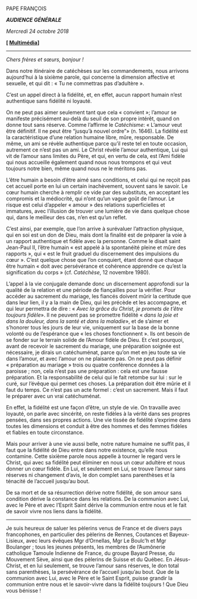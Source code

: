 PAPE FRANÇOIS

***AUDIENCE GÉNÉRALE***

*Mercredi 24 octobre 2018*

**[ [Multimédia](http://w2.vatican.va/content/francesco/fr/events/event.dir.html/content/vaticanevents/fr/2018/10/24/udienzagenerale.html)]**

* * *

*Chers frères et sœurs, bonjour !*

Dans notre itinéraire de catéchèses sur les commandements, nous arrivons aujourd’hui à la sixième parole, qui concerne la dimension affective et sexuelle, et qui dit : « Tu ne commettras pas d’adultère ».

C’est un appel direct à la fidélité, et, en effet, aucun rapport humain n’est authentique sans fidélité ni loyauté.

On ne peut pas aimer seulement tant que cela « convient »; l’amour se manifeste précisément au-delà du seuil de son propre intérêt, quand on donne tout sans réserve. Comme l’affirme le *Catéchisme*: « L’amour veut être définitif. Il ne peut être “jusqu’à nouvel ordre”» (n. 1646). La fidélité est la caractéristique d’une relation humaine libre, mûre, responsable. De même, un ami se révèle authentique parce qu’il reste tel en toute occasion, autrement ce n’est pas un ami. Le Christ révèle l’amour authentique, Lui qui vit de l’amour sans limites du Père, et qui, en vertu de cela, est l’Ami fidèle qui nous accueille également quand nous nous trompons et qui veut toujours notre bien, même quand nous ne le méritons pas.

L’être humain a besoin d’être aimé sans conditions, et celui qui ne reçoit pas cet accueil porte en lui un certain inachèvement, souvent sans le savoir. Le cœur humain cherche à remplir ce vide par des substituts, en acceptant les compromis et la médiocrité, qui n’ont qu’un vague goût de l’amour. Le risque est celui d’appeler « amour » des relations superficielles et immatures, avec l’illusion de trouver une lumière de vie dans quelque chose qui, dans le meilleur des cas, n’en est qu’un reflet.

C’est ainsi, par exemple, que l’on arrive à surévaluer l’attraction physique, qui en soi est un don de Dieu, mais dont la finalité est de préparer la voie à un rapport authentique et fidèle avec la personne. Comme le disait saint Jean-Paul II, l’être humain « est appelé à la spontanéité pleine et mûre des rapports », qui « est le fruit graduel du discernement des impulsions du cœur ». C’est quelque chose que l’on conquiert, étant donné que chaque être humain « doit avec persévérance et cohérence apprendre ce qu’est la signification du corps » (cf. *Catéchèse*, 12 novembre 1980).

L’appel à la vie conjugale demande donc un discernement approfondi sur la qualité de la relation et une période de fiançailles pour la vérifier. Pour accéder au sacrement du mariage, les fiancés doivent mûrir la certitude que dans leur lien, il y a la main de Dieu, qui les précède et les accompagne, et qui leur permettra de dire : « *Avec la grâce du Christ, je promets de t’être toujours fidèle*». Il ne peuvent pas se promettre fidélité « *dans la joie et dans la douleur, dans la santé et dans la maladie*», et de s’aimer et s’honorer tous les jours de leur vie, uniquement sur la base de la bonne volonté ou de l’espérance que « les choses fonctionnent ». Ils ont besoin de se fonder sur le terrain solide de l’Amour fidèle de Dieu. Et c’est pourquoi, avant de recevoir le sacrement du mariage, une préparation soignée est nécessaire, je dirais un catéchuménat, parce qu’on met en jeu toute sa vie dans l’amour, et avec l’amour on ne plaisante pas. On ne peut pas définir « préparation au mariage » trois ou quatre conférence données à la paroisse ; non, cela n’est pas une préparation : cela est une fausse préparation. Et la responsabilité de celui qui le fait retombe sur lui : sur le curé, sur l’évêque qui permet ces choses. La préparation doit être mûrie et il faut du temps. Ce n’est pas un acte formel : c’est un sacrement. Mais il faut le préparer avec un vrai catéchuménat.

En effet, la fidélité est une façon d’être, un style de vie. On travaille avec loyauté, on parle avec sincérité, on reste fidèles à la vérité dans ses propres pensées, dans ses propres actions. Une vie tissée de fidélité s’exprime dans toutes les dimensions et conduit à être des hommes et des femmes fidèles et fiables en toute circonstance.

Mais pour arriver à une vie aussi belle, notre nature humaine ne suffit pas, il faut que la fidélité de Dieu entre dans notre existence, qu’elle nous contamine. Cette sixième parole nous appelle à tourner le regard vers le Christ, qui avec sa fidélité peut éliminer en nous un cœur adultère et nous donner un cœur fidèle. En Lui, et seulement en Lui, se trouve l’amour sans réserves ni changement d’avis, le don complet sans parenthèses et la ténacité de l’accueil jusqu’au bout.

De sa mort et de sa résurrection dérive notre fidélité, de son amour sans condition dérive la constance dans les relations. De la communion avec Lui, avec le Père et avec l’Esprit Saint dérive la communion entre nous et le fait de savoir vivre nos liens dans la fidélité.

* * *

Je suis heureux de saluer les pèlerins venus de France et de divers pays francophones, en particulier des pèlerins de Rennes, Coutances et Bayeux-Lisieux, avec leurs évêques Mgr d’Ornellas, Mgr Le Boulc’h et Mgr Boulanger ; tous les jeunes présents, les membres de l’Aumônerie catholique Tamoule Indienne de France, du groupe Bayard Presse, du Mouvement Sève, ainsi que des pèlerins de Suisse et du Québec. En Jésus-Christ, et en lui seulement, se trouve l’amour sans réserves, le don total sans parenthèses, la persévérance de l’accueil jusqu’au bout. Que de la communion avec Lui, avec le Père et le Saint Esprit, puisse grandir la communion entre nous et le savoir-vivre dans la fidélité toujours ! Que Dieu vous bénisse !